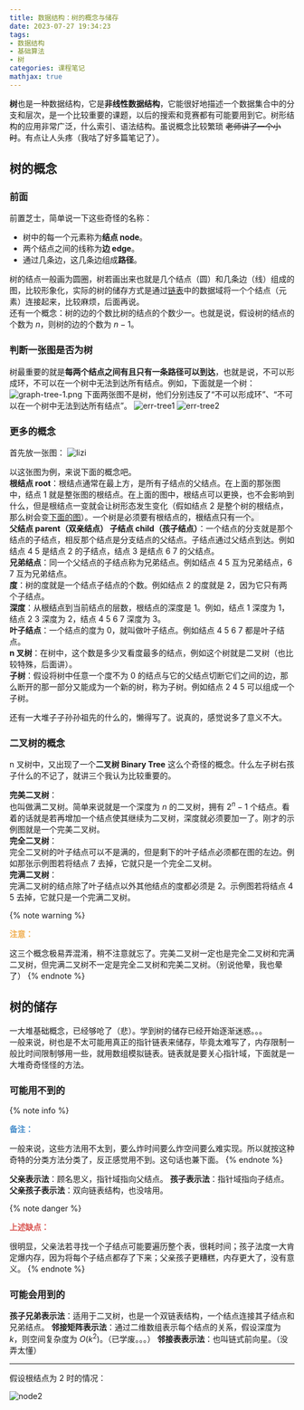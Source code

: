 ```yaml
---
title: 数据结构：树的概念与储存
date: 2023-07-27 19:34:23
tags:
- 数据结构
- 基础算法
- 树
categories: 课程笔记
mathjax: true
---
```


**树**也是一种数据结构，它是**非线性数据结构**，它能很好地描述一个数据集合中的分支和层次，是一个比较重要的课题，以后的搜索和竞赛都有可能要用到它。树形结构的应用非常广泛，什么索引、语法结构。虽说概念比较繁琐 ~~老师讲了一个小时~~。有点让人头疼（我咕了好多篇笔记了）。

## 树的概念
### 前面
前置芝士，简单说一下这些奇怪的名称：
- 树中的每一个元素称为**结点 node**。
- 两个结点之间的线称为**边 edge**。
- 通过几条边，这几条边组成**路径**。

<!--more-->

树的结点一般画为圆圈，树若画出来也就是几个结点（圆）和几条边（线）组成的图，比较形象化，实际的树的储存方式是通过<a href="/posts/lianbiao" style="border-bottom:none;">链表</a>中的数据域将一个个结点（元素）连接起来，比较麻烦，后面再说。  
还有一个概念：树的边的个数比树的结点的个数少一。也就是说，假设树的结点的个数为 $n$，则树的边的个数为 $n-1$。

### 判断一张图是否为树
树最重要的就是**每两个结点之间有且只有一条路径可以到达**，也就是说，不可以形成环，不可以在一个树中无法到达所有结点。例如，下面就是一个树：
![graph-tree-1.png](https://s2.loli.net/2023/12/16/5UZo8kn4QAYD1F9.png)
下面两张图不是树，他们分别违反了“不可以形成环”、“不可以在一个树中无法到达所有结点”。
![err-tree1](https://s2.loli.net/2023/12/16/VgfdiEJmDvSz2OB.png)
![err-tree2](https://s2.loli.net/2023/12/16/SEGpmcFVrNv95w2.png)

### 更多的概念
首先放一张图：
![lizi](https://s2.loli.net/2023/12/16/O51sWLVJvfdu9ai.png)

以这张图为例，来说下面的概念吧。  
**根结点 root**：根结点通常在最上方，是所有子结点的父结点。在上面的那张图中，结点 1 就是整张图的根结点。在上面的图中，根结点可以更换，也不会影响到什么，但是根结点一变就会让树形态发生变化（假如结点 2 是整个树的根结点，那么树会变[下面的图](#tree-root-node2)）。一个树是必须要有根结点的，<span style="background-color:#efefef">根结点只有一个。</span>  
**父结点 parent（双亲结点） 子结点 child（孩子结点）**：一个结点的分支就是那个结点的子结点，相反那个结点是分支结点的父结点。子结点通过父结点到达。例如结点 4 5 是结点 2 的子结点，结点 3 是结点 6 7 的父结点。  
**兄弟结点**：同一个父结点的子结点称为兄弟结点。例如结点 4 5 互为兄弟结点，6 7 互为兄弟结点。  
**度**：树的度就是一个结点子结点的个数。例如结点 2 的度就是 2，因为它只有两个子结点。  
**深度**：从<span style="background-color:#efefef">根结点</span>到当前结点的层数，根结点的深度是 1。例如，结点 1 深度为 1，结点 2 3 深度为 2，结点 4 5 6 7 深度为 3。  
**叶子结点**：一个结点的度为 0，就叫做叶子结点。例如结点 4 5 6 7 都是叶子结点。  
**n 叉树**：在树中，这个数是多少叉看度最多的结点，例如这个树就是二叉树（也比较特殊，后面讲）。  
**子树**：假设将树中任意一个度不为 0 的结点与它的父结点切断它们之间的边，那么断开的那一部分又能成为一个新的树，称为子树。例如结点 2 4 5 可以组成一个子树。

还有一大堆子子孙孙祖先的什么的，懒得写了。说真的，感觉说多了意义不大。

### 二叉树的概念
n 叉树中，又出现了一个**二叉树 Binary Tree** 这么个奇怪的概念。什么左子树右孩子什么的不记了，就讲三个我认为比较重要的。

**完美二叉树**：  
也叫做满二叉树。简单来说就是一个深度为 $n$ 的二叉树，拥有 $2^n - 1$ 个结点。看着的话就是若再增加一个结点使其继续为二叉树，深度就必须要加一了。刚才的示例图就是一个完美二叉树。  
**完全二叉树**：  
完全二叉树的叶子结点可以不是满的，但是剩下的叶子结点必须都在图的左边。例如那张示例图若将结点 7 去掉，它就只是一个完全二叉树。  
**完满二叉树**：  
完满二叉树的结点除了叶子结点以外其他结点的度都必须是 2。示例图若将结点 4 5 去掉，它就只是一个完满二叉树。

{% note warning %}
<p style="color:#f0ad4e;font-weight:bold;">注意：</p>
这三个概念极易弄混淆，稍不注意就忘了。完美二叉树一定也是完全二叉树和完满二叉树，但完满二叉树不一定是完全二叉树和完美二叉树。（别说他晕，我也晕了）
{% endnote %}

## 树的储存
一大堆基础概念，已经够呛了（悲）。学到树的储存已经开始逐渐迷惑。。。  
一般来说，树也是不太可能用真正的指针链表来储存，毕竟太难写了，内存限制一般比时间限制够用一些，就用数组模拟链表。链表就是要关心指针域，下面就是一大堆奇奇怪怪的方法。

### 可能用不到的
{% note info %}
<p style="color:#428bca;font-weight:bold;">备注：</p>
一般来说，这些方法用不太到，要么炸时间要么炸空间要么难实现。所以就按这种奇特的分类方法分类了，反正感觉用不到。这句话也兼下面。
{% endnote %}

**父亲表示法**：顾名思义，指针域指向父结点。
**孩子表示法**：指针域指向子结点。
**父亲孩子表示法**：双向链表结构，也没啥用。

{% note danger %}
<p style="color:#d9534f;font-weight:bold;">上述缺点：</p>
很明显，父亲法若寻找一个子结点可能要遍历整个表，很耗时间；孩子法度一大肯定爆内存，因为将每个子结点都存了下来；父亲孩子更糟糕，内存更大了，没有意义。
{% endnote %}

### 可能会用到的
**孩子兄弟表示法**：适用于二叉树，也是一个双链表结构，一个结点连接其子结点和兄弟结点。
**邻接矩阵表示法**：通过二维数组表示每个结点的关系，假设深度为 $k$，则空间复杂度为 $O(k^2)$。（已学废。。。）
**邻接表表示法**：也叫链式前向星。（没弄太懂）

----------

<p id="tree-root-node2">假设根结点为 2 时的情况：</p>

![node2](https://s2.loli.net/2023/12/16/HBYzUod6LN2vQay.png)